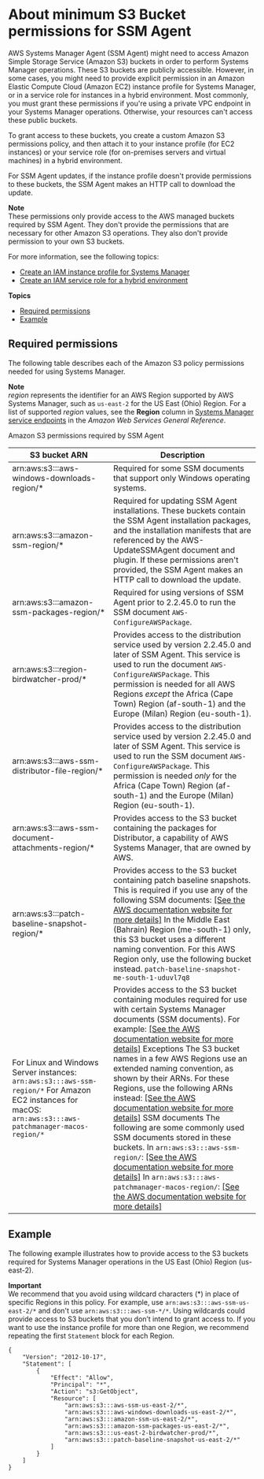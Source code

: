 # About minimum S3 Bucket permissions for SSM Agent<a name="ssm-agent-minimum-s3-permissions"></a>

AWS Systems Manager Agent \(SSM Agent\) might need to access Amazon Simple Storage Service \(Amazon S3\) buckets in order to perform Systems Manager operations\. These S3 buckets are publicly accessible\. However, in some cases, you might need to provide explicit permission in an Amazon Elastic Compute Cloud \(Amazon EC2\) instance profile for Systems Manager, or in a service role for instances in a hybrid environment\. Most commonly, you must grant these permissions if you're using a private VPC endpoint in your Systems Manager operations\. Otherwise, your resources can't access these public buckets\.

To grant access to these buckets, you create a custom Amazon S3 permissions policy, and then attach it to your instance profile \(for EC2 instances\) or your service role \(for on\-premises servers and virtual machines\) in a hybrid environment\.

For SSM Agent updates, if the instance profile doesn't provide permissions to these buckets, the SSM Agent makes an HTTP call to download the update\.

**Note**  
These permissions only provide access to the AWS managed buckets required by SSM Agent\. They don't provide the permissions that are necessary for other Amazon S3 operations\. They also don't provide permission to your own S3 buckets\. 

For more information, see the following topics: 
+ [Create an IAM instance profile for Systems Manager](setup-instance-profile.md)
+ [Create an IAM service role for a hybrid environment](sysman-service-role.md)

**Topics**
+ [Required permissions](#ssm-agent-minimum-s3-permissions-required)
+ [Example](#ssm-agent-minimum-s3-permissions-example)

## Required permissions<a name="ssm-agent-minimum-s3-permissions-required"></a>

The following table describes each of the Amazon S3 policy permissions needed for using Systems Manager\.

**Note**  
*region* represents the identifier for an AWS Region supported by AWS Systems Manager, such as `us-east-2` for the US East \(Ohio\) Region\. For a list of supported *region* values, see the **Region** column in [Systems Manager service endpoints](https://docs.aws.amazon.com/general/latest/gr/ssm.html#ssm_region) in the *Amazon Web Services General Reference*\.

Amazon S3 permissions required by SSM Agent


| S3 bucket ARN | Description | 
| --- | --- | 
| arn:aws:s3:::aws\-windows\-downloads\-region/\* |  Required for some SSM documents that support only Windows operating systems\.  | 
| arn:aws:s3:::amazon\-ssm\-region/\* | Required for updating SSM Agent installations\. These buckets contain the SSM Agent installation packages, and the installation manifests that are referenced by the AWS\-UpdateSSMAgent document and plugin\. If these permissions aren't provided, the SSM Agent makes an HTTP call to download the update\.  | 
| arn:aws:s3:::amazon\-ssm\-packages\-region/\* |  Required for using versions of SSM Agent prior to 2\.2\.45\.0 to run the SSM document `AWS-ConfigureAWSPackage`\.  | 
| arn:aws:s3:::region\-birdwatcher\-prod/\* |  Provides access to the distribution service used by version 2\.2\.45\.0 and later of SSM Agent\. This service is used to run the document `AWS-ConfigureAWSPackage`\.  This permission is needed for all AWS Regions *except* the Africa \(Cape Town\) Region \(af\-south\-1\) and the Europe \(Milan\) Region \(eu\-south\-1\)\.  | 
| arn:aws:s3:::aws\-ssm\-distributor\-file\-region/\* |  Provides access to the distribution service used by version 2\.2\.45\.0 and later of SSM Agent\. This service is used to run the SSM document `AWS-ConfigureAWSPackage`\.  This permission is needed *only* for the Africa \(Cape Town\) Region \(af\-south\-1\) and the Europe \(Milan\) Region \(eu\-south\-1\)\.  | 
| arn:aws:s3:::aws\-ssm\-document\-attachments\-region/\* |  Provides access to the S3 bucket containing the packages for Distributor, a capability of AWS Systems Manager, that are owned by AWS\.  | 
| arn:aws:s3:::patch\-baseline\-snapshot\-region/\* |  Provides access to the S3 bucket containing patch baseline snapshots\. This is required if you use any of the following SSM documents: [\[See the AWS documentation website for more details\]](http://docs.aws.amazon.com/systems-manager/latest/userguide/ssm-agent-minimum-s3-permissions.html)  In the Middle East \(Bahrain\) Region \(me\-south\-1\) only, this S3 bucket uses a different naming convention\. For this AWS Region only, use the following bucket instead\.   `patch-baseline-snapshot-me-south-1-uduvl7q8`     | 
|  For Linux and Windows Server instances: `arn:aws:s3:::aws-ssm-region/*` For Amazon EC2 instances for macOS: `arn:aws:s3:::aws-patchmanager-macos-region/*`  |  Provides access to the S3 bucket containing modules required for use with certain Systems Manager documents \(SSM documents\)\. For example:  [\[See the AWS documentation website for more details\]](http://docs.aws.amazon.com/systems-manager/latest/userguide/ssm-agent-minimum-s3-permissions.html)  Exceptions The S3 bucket names in a few AWS Regions use an extended naming convention, as shown by their ARNs\. For these Regions, use the following ARNs instead:  [\[See the AWS documentation website for more details\]](http://docs.aws.amazon.com/systems-manager/latest/userguide/ssm-agent-minimum-s3-permissions.html)  SSM documents The following are some commonly used SSM documents stored in these buckets\.  In `arn:aws:s3:::aws-ssm-region/`: [\[See the AWS documentation website for more details\]](http://docs.aws.amazon.com/systems-manager/latest/userguide/ssm-agent-minimum-s3-permissions.html) In `arn:aws:s3:::aws-patchmanager-macos-region/`: [\[See the AWS documentation website for more details\]](http://docs.aws.amazon.com/systems-manager/latest/userguide/ssm-agent-minimum-s3-permissions.html)  | 

## Example<a name="ssm-agent-minimum-s3-permissions-example"></a>

The following example illustrates how to provide access to the S3 buckets required for Systems Manager operations in the US East \(Ohio\) Region \(us\-east\-2\)\.

**Important**  
We recommend that you avoid using wildcard characters \(\*\) in place of specific Regions in this policy\. For example, use `arn:aws:s3:::aws-ssm-us-east-2/*` and don't use `arn:aws:s3:::aws-ssm-*/*`\. Using wildcards could provide access to S3 buckets that you don’t intend to grant access to\. If you want to use the instance profile for more than one Region, we recommend repeating the first `Statement` block for each Region\.

```
{
    "Version": "2012-10-17",
    "Statement": [
        {
            "Effect": "Allow",
            "Principal": "*",
            "Action": "s3:GetObject",
            "Resource": [
                "arn:aws:s3:::aws-ssm-us-east-2/*",
                "arn:aws:s3:::aws-windows-downloads-us-east-2/*",
                "arn:aws:s3:::amazon-ssm-us-east-2/*",
                "arn:aws:s3:::amazon-ssm-packages-us-east-2/*",
                "arn:aws:s3:::us-east-2-birdwatcher-prod/*",
                "arn:aws:s3:::patch-baseline-snapshot-us-east-2/*"
            ]
        }
    ]
}
```